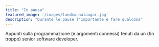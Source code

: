 ```yaml
---
title: "In pausa"
featured_image: '/images/landmannalaugar.jpg'
description: "Durante le pause l'importante è fare qualcosa"
---
```

Appunti sulla programmazione (e argomenti connessi) tenuti da un (fin troppo) senior software developer.